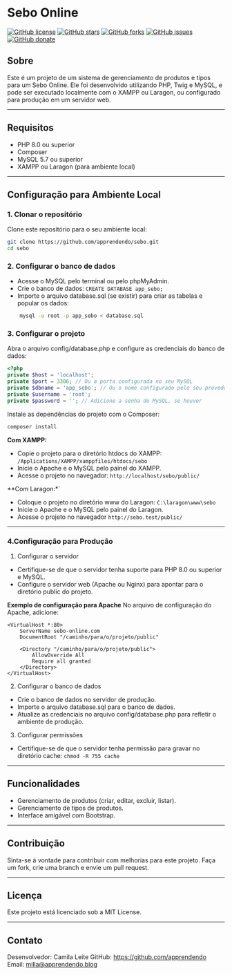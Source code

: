 # Sebo Online

[![GitHub license](https://img.shields.io/github/license/apprendendo/sebo?style=for-the-badge)](https://github.com/apprendendo/sebo)
[![GitHub stars](https://img.shields.io/github/stars/apprendendo/sebo?style=for-the-badge)](https://github.com/apprendendo/sebo/stargazers)
[![GitHub forks](https://img.shields.io/github/forks/apprendendo/sebo?style=for-the-badge)](https://github.com/apprendendo/sebo/network)
[![GitHub issues](https://img.shields.io/github/issues/apprendendo/sebo?style=for-the-badge)](https://github.com/clcmo/mario_game/issues)
[![GitHub donate](https://img.shields.io/github/sponsors/clcmo?color=pink&style=for-the-badge)](https://github.com/sponsors/clcmo)

## Sobre

Este é um projeto de um sistema de gerenciamento de produtos e tipos para um Sebo Online. Ele foi desenvolvido utilizando PHP, Twig e MySQL, e pode ser executado localmente com o XAMPP ou Laragon, ou configurado para produção em um servidor web.

---

## Requisitos

- PHP 8.0 ou superior
- Composer
- MySQL 5.7 ou superior
- XAMPP ou Laragon (para ambiente local)

---

## Configuração para Ambiente Local

### 1. Clonar o repositório

Clone este repositório para o seu ambiente local:

``` bash
git clone https://github.com/apprendendo/sebo.git
cd sebo
```

### 2. Configurar o banco de dados

- Acesse o MySQL pelo terminal ou pelo phpMyAdmin.
- Crie o banco de dados: ```CREATE DATABASE app_sebo;```
- Importe o arquivo database.sql (se existir) para criar as tabelas e popular os dados:

```bash
    mysql -u root -p app_sebo < database.sql
```

### 3. Configurar o projeto

Abra o arquivo config/database.php e configure as credenciais do banco de dados:

```php
<?php
private $host = 'localhost';
private $port = 3306; // Ou a porta configurada no seu MySQL
private $dbname = 'app_sebo'; // Ou o nome configurado pelo seu provedor de hospedagem
private $username = 'root';
private $password = ''; // Adicione a senha do MySQL, se houver
```

Instale as dependências do projeto com o Composer:

```bash
composer install
```

**Com XAMPP:**

- Copie o projeto para o diretório htdocs do XAMPP: ```/Applications/XAMPP/xamppfiles/htdocs/sebo```
- Inicie o Apache e o MySQL pelo painel do XAMPP.
- Acesse o projeto no navegador: ```http://localhost/sebo/public/```

**Com Laragon:*`

- Coloque o projeto no diretório www do Laragon:
```C:\laragon\www\sebo```
- Inicie o Apache e o MySQL pelo painel do Laragon.
- Acesse o projeto no navegador ```http://sebo.test/public/```

---

### 4.Configuração para Produção

1. Configurar o servidor

- Certifique-se de que o servidor tenha suporte para PHP 8.0 ou superior e MySQL.
- Configure o servidor web (Apache ou Nginx) para apontar para o diretório public do projeto.

**Exemplo de configuração para Apache**
No arquivo de configuração do Apache, adicione:

``` htaccess
<VirtualHost *:80>
    ServerName sebo-online.com
    DocumentRoot "/caminho/para/o/projeto/public"

    <Directory "/caminho/para/o/projeto/public">
        AllowOverride All
        Require all granted
    </Directory>
</VirtualHost>
```

2. Configurar o banco de dados

- Crie o banco de dados no servidor de produção.
- Importe o arquivo database.sql para o banco de dados.
- Atualize as credenciais no arquivo config/database.php para refletir o ambiente de produção.

3. Configurar permissões
- Certifique-se de que o servidor tenha permissão para gravar no diretório cache: ```chmod -R 755 cache```

---

## Funcionalidades

- Gerenciamento de produtos (criar, editar, excluir, listar).
- Gerenciamento de tipos de produtos.
- Interface amigável com Bootstrap.

---

## Contribuição

Sinta-se à vontade para contribuir com melhorias para este projeto. Faça um fork, crie uma branch e envie um pull request.

---

## Licença

Este projeto está licenciado sob a MIT License.

---

## Contato

Desenvolvedor: Camila Leite
GitHub: <https://github.com/apprendendo>
Email: <milla@apprendendo.blog>
